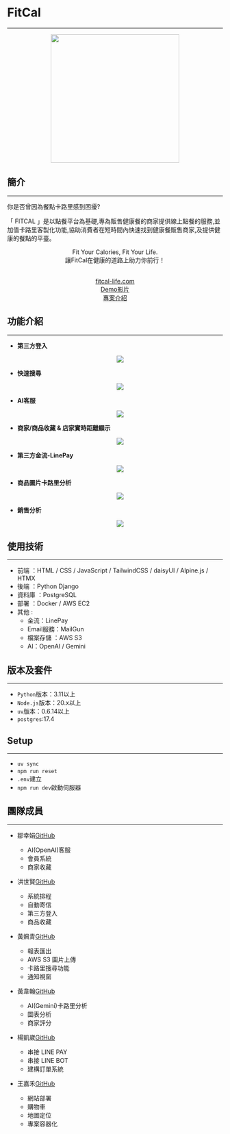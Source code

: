 # FitCal

---

<div align="center">
  <img src="static\images\logo.png" width="300">
</div>

## 簡介

---

你是否曾因為餐點卡路里感到困擾?

「 FITCAL 」是以點餐平台為基礎,專為販售健康餐的商家提供線上點餐的服務,並加值卡路里客製化功能,協助消費者在短時間內快速找到健康餐販售商家,及提供健康的餐點的平臺。

<div align="center">
  Fit Your Calories, Fit Your Life.<br>
  讓FitCal在健康的道路上助力你前行！<br><br>

<a href="https://fitcal-life.com">fitcal-life.com</a><br>
<a href="https://www.youtube.com/watch?v=6cLQmp8Xfpc">Demo影片</a><br>
<a href="https://drive.google.com/file/d/1agi4KriW24LxEABAsupDi-7Qg-QtOua5/view?usp=sharing">專案介紹</a>
</div>

## 功能介紹

---

- **第三方登入**
  <div align="center">
    <img src="static\images\README\third-party.png"/>
  </div>

- **快速搜尋**
  <div align="center">
    <img src="static\images\README\search.png" />
  </div>

- **AI客服**
  <div align="center">
    <img src="static\images\README\AI-client.png" />
  </div>

- **商家/商品收藏 & 店家實時距離顯示**
  <div align="center">
    <img src="static\images\README\collection.png" />
  </div>

- **第三方金流-LinePay**
  <div align="center">
    <img src="static\images\README\payment.png" />
  </div>

- **商品圖片卡路里分析**
  <div align="center">
    <img src="static\images\README\cal.png" />
  </div>

- **銷售分析**
  <div align="center">
    <img src="static\images\README\analysis.png" />
  </div >

## 使用技術

---

- 前端 ：HTML / CSS / JavaScript / TailwindCSS / daisyUI / Alpine.js / HTMX
- 後端 ：Python Django
- 資料庫 ：PostgreSQL
- 部署 ：Docker / AWS EC2
- 其他 :
  - 金流：LinePay
  - Email服務：MailGun
  - 檔案存儲 ：AWS S3
  - AI：OpenAI / Gemini

## 版本及套件

---

- `Python`版本：3.11以上
- `Node.js`版本：20.x以上
- `uv`版本：0.6.14以上
- `postgres`:17.4

## Setup

---

- `uv sync`
- `npm run reset`
- `.env`建立
- `npm run dev`啟動伺服器

## 團隊成員

---

- 鄒幸娟[GitHub](https://github.com/Sachico0912)

  - AI(OpenAI)客服
  - 會員系統
  - 商家收藏

- 洪世賢[GitHub](https://github.com/Hongben8993)

  - 系統排程
  - 自動寄信
  - 第三方登入
  - 商品收藏

- 黃姵青[GitHub](https://github.com/Sabrinaa77)

  - 報表匯出
  - AWS S3 圖片上傳
  - 卡路里搜尋功能
  - 通知視窗

- 黃韋翰[GitHub](https://github.com/ab000641)

  - AI(Gemini)卡路里分析
  - 圖表分析
  - 商家評分

- 楊凱崴[GitHub](https://github.com/nivek-yang)

  - 串接 LINE PAY
  - 串接 LINE BOT
  - 建構訂單系統

- 王嘉禾[GitHub](https://github.com/Andywang-95)
  - 網站部署
  - 購物車
  - 地圖定位
  - 專案容器化
